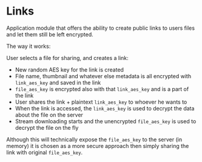 # Links

Application module that offers the ability to create public links to users files and let them still be left encrypted.

The way it works:

User selects a file for sharing, and creates a link:
 - New random AES key for the link is created
 - File name, thumbnail and whatever else metadata is all encrypted with `link_aes_key` and saved in the link
 - `file_aes_key` is encrypted also with that `link_aes_key` and is a part of the link
 - User shares the link + plaintext `link_aes_key` to whoever he wants to
 - When the link is accessed, the `link_aes_key` is used to decrypt the data about the file on the server
 - Stream downloading starts and the unencrypted `file_aes_key` is used to decrypt the file on the fly


Although this will technically expose the `file_aes_key` to the server (in memory) it is chosen as a more secure 
approach then simply sharing the link with original `file_aes_key`. 